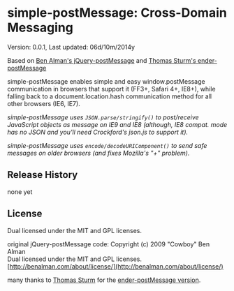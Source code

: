 # simple-postMessage: Cross-Domain Messaging #

Version: 0.0.1, Last updated: 06d/10m/2014y

Based on [Ben Alman's jQuery-postMessage](http://benalman.com/projects/jquery-postmessage-plugin/)
and [Thomas Sturm's ender-postMessage](https://github.com/thomassturm/ender-postmessage)

simple-postMessage enables simple and easy window.postMessage communication in browsers that support it (FF3+, Safari 4+, IE8+), while falling back to a document.location.hash communication method for all other browsers (IE6, IE7).

*simple-postMessage uses `JSON.parse/stringify()` to post/receive JavaScript objects as message on IE9 and IE8 (although, IE8 compat. mode has no JSON and you'll need Crockford's json.js to support it).*

*simple-postMessage uses `encode/decodeURIComponent()` to send safe messages on older browsers (and fixes Mozilla's "+" problem).*

## Release History ##

none yet


## License ##

Dual licensed under the MIT and GPL licenses.  

original jQuery-postMessage code:
Copyright (c) 2009 "Cowboy" Ben Alman  
Dual licensed under the MIT and GPL licenses.  
[http://benalman.com/about/license/](http://benalman.com/about/license/)

many thanks to [Thomas Sturm](https://github.com/thomassturm/) for the [ender-postMessage version](https://github.com/thomassturm/ender-postmessage).
